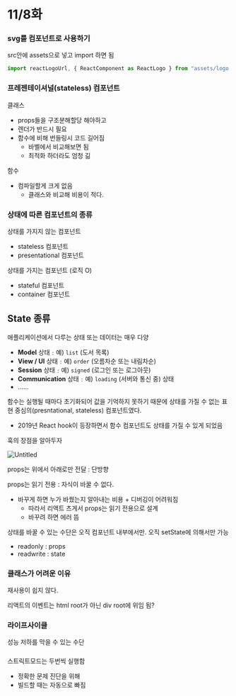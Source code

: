 # 11/8화

### svg를 컴포넌트로 사용하기

src안에 assets으로 넣고 import 하면 됨

```jsx
import reactLogoUrl, { ReactComponent as ReactLogo } from "assets/logo.svg";
```

### 프레젠테이셔널(stateless) 컴포넌트

클래스

- props들을 구조분해할당 해야하고
- 렌더가 반드시 필요
- 함수에 비해 번들링시 코드 길어짐
  - 바벨에서 비교해보면 됨
  - 최적화 하더라도 엄청 긺

함수

- 컴파일할게 크게 없음
  - 클래스와 비교해 비용이 적다.

### 상태에 따른 컴포넌트의 종류

상태를 가지지 않는 컴포넌트

- stateless 컴포넌트
- presentational 컴포넌트

상태를 가지는 컴포넌트 (로직 O)

- stateful 컴포넌트
- container 컴포넌트

## State 종류

애플리케이션에서 다루는 상태 또는 데이터는 매우 다양

- **Model** 상태﹕예) `list` (도서 목록)
- **View / UI** 상태﹕예) `order` (오름차순 또는 내림차순)
- **Session** 상태﹕예) `signed` (로그인 또는 로그아웃)
- **Communication** 상태﹕예) `loading` (서버와 통신 중) 상태
- ......

함수는 실행될 때마다 초기화되어 값을 기억하지 못하기 때문에 상태를 가질 수 없는 표현 중심의(presntational, stateless) 컴포넌트였다.

- 2019년 React hook이 등장하면서 함수 컴포넌트도 상태를 가질 수 있게 되었음

훅의 장점을 알아두자

![Untitled](https://s3-us-west-2.amazonaws.com/secure.notion-static.com/1f181661-803a-4edf-8bba-f03c92e017fe/Untitled.png)

props는 위에서 아래로만 전달 : 단방향

props는 읽기 전용 : 자식이 바꿀 수 없다.

- 바꾸게 하면 누가 바꿨는지 알아내는 비용 + 디버깅이 어려워짐
  - 따라서 리액트 츠게서 props는 읽기 전용으로 설계
  - 바꾸려 하면 에러 뜸

상태를 바꿀 수 있는 수단은 오직 컴포넌트 내부에서만. 오직 setState에 의해서만 가능

- readonly : props
- readwrite : state

### 클래스가 어려운 이유

재사용이 쉽지 않다.

리액트의 이벤트는 html root가 아닌 div root에 위임 됨?

### 라이프사이클

성능 저하를 막을 수 있는 수단

### <StrictMode>

스트릭트모드는 두번씩 실행함

- 정확한 문제 진단을 위해
- 빌드할 때는 자동으로 빠짐
